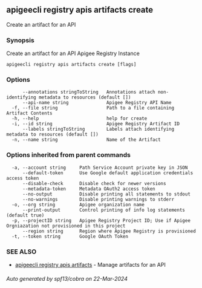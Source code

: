 ## apigeecli registry apis artifacts create

Create an artifact for an API

### Synopsis

Create an artifact for an API Apigee Registry Instance

```
apigeecli registry apis artifacts create [flags]
```

### Options

```
      --annotations stringToString   Annotations attach non-identifying metadata to resources (default [])
      --api-name string              Apigee Registry API Name
  -f, --file string                  Path to a file containing Artifact Contents
  -h, --help                         help for create
  -i, --id string                    Apigee Registry Artifact ID
      --labels stringToString        Labels attach identifying metadata to resources (default [])
  -n, --name string                  Name of the Artifact
```

### Options inherited from parent commands

```
  -a, --account string     Path Service Account private key in JSON
      --default-token      Use Google default application credentials access token
      --disable-check      Disable check for newer versions
      --metadata-token     Metadata OAuth2 access token
      --no-output          Disable printing all statements to stdout
      --no-warnings        Disable printing warnings to stderr
  -o, --org string         Apigee organization name
      --print-output       Control printing of info log statements (default true)
  -p, --projectID string   Apigee Registry Project ID; Use if Apigee Orgniazation not provisioned in this project
      --region string      Region where Apigee Registry is provisioned
  -t, --token string       Google OAuth Token
```

### SEE ALSO

* [apigeecli registry apis artifacts](apigeecli_registry_apis_artifacts.md)	 - Manage artifacts for an API

###### Auto generated by spf13/cobra on 22-Mar-2024
